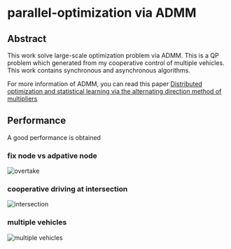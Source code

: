 # parallel-optimization via ADMM

## Abstract
This work solve large-scale optimization problem via ADMM. This is a QP problem which generated from my cooperative control of multiple vehicles. This work contains synchronous and asynchronous algorithms.

For more information of ADMM, you can read this paper [Distributed optimization and statistical learning via the alternating direction method of multipliers](https://www.nowpublishers.com/article/Details/MAL-016, "admm")

## Performance
A good performance is obtained
### fix node vs adpative node
![overtake](https://github.com/arkria/Parallel-Optimal-Control-via-ADMM/blob/master/figure/overtake.gif)
### cooperative driving at intersection
![intersection](https://github.com/arkria/Parallel-Optimal-Control-via-ADMM/blob/master/figure/intersection.gif)
### multiple vehicles
![multiple vehicles](https://github.com/arkria/Parallel-Optimal-Control-via-ADMM/blob/master/figure/multiple.gif)
